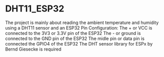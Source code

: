 # DHT11_ESP32
The project is mainly about reading the ambient temperature and humidity using a DHT11 sensor and an ESP32
Pin Configuration:
The + or VCC is connected to the 3V3 or 3.3V pin of the ESP32
The - or ground is connected to the GND pin of the ESP32
The midle pin or data pin is connected the GPIO4 of the ESP32
The DHT sensor library for ESPx by Bernd Giesecke is required 
